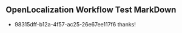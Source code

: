 ## OpenLocalization Workflow Test MarkDown
* 98315dff-b12a-4f57-ac25-26e67ee117f6 thanks!

<!--HONumber=Jul16_HO3-->


